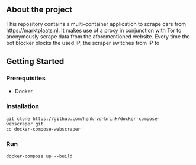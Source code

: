 ## About the project

This repository contains a multi-container application to scrape cars from https://marktplaats.nl. It makes use of a proxy in conjunction with Tor to anonymously scrape data from the aforementioned website. Every time the bot blocker blocks the used IP, the scraper switches from IP to 

## Getting Started

### Prerequisites
- Docker

### Installation
```
git clone https://github.com/henk-vd-brink/docker-compose-webscraper.git
cd docker-compose-webscraper
```

### Run
```
docker-compose up --build
```
